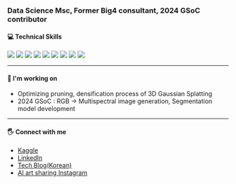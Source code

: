 ### Data Science Msc, Former Big4 consultant, 2024 GSoC contributor

#### 💻 Technical Skills
<p align = 'left'>
<img src="https://img.shields.io/badge/Python-3766AB?style=flat-square&logo=Python&logoColor=white"/></a>
<img src="https://img.shields.io/badge/C++-00599C?style=flat-square&logo=cplusplus&logoColor=white"/></a>
<img src="https://img.shields.io/badge/Java-F7DF1E?style=flat-square&logo=JavaScript&logoColor=white"/></a>
<img src="https://img.shields.io/badge/JavaScript-F7DF1E?style=flat-square&logo=JavaScript&logoColor=white"/></a>
<img src="https://img.shields.io/badge/SQL-A4373A?style=flat-square&logo=Microsoft Access&logoColor=white"/></a>
<img src="https://img.shields.io/badge/HTML-E34F26?style=flat-square&logo=HTML5&logoColor=white"/></a>
<img src="https://img.shields.io/badge/CSS-1572B6?style=flat-square&logo=CSS3&logoColor=white"/></a>
<img src="https://img.shields.io/badge/TensorFlow-FF6F00?style=flat-square&logo=TensorFlow&logoColor=white"/></a>
<img src="https://img.shields.io/badge/Pytorch-EE4C2C?style=flat-square&logo=TensorFlow&logoColor=white"/></a>

</p>
<hr>

#### 🎯 I'm working on 
- Optimizing pruning, densification process of 3D Gaussian Splatting
- 2024 GSoC : RGB -> Multispectral image generation, Segmentation model development 
  
<hr>

#### 🖐 Connect with me

- [Kaggle](https://www.kaggle.com/bell2psy) 
- [LinkedIn](https://www.linkedin.com/in/soyoung-park/)  
- [Tech Blog(Korean)](https://psygo22.tistory.com/)
-  [AI art sharing Instagram](https://www.instagram.com/oh_my_gan/)

